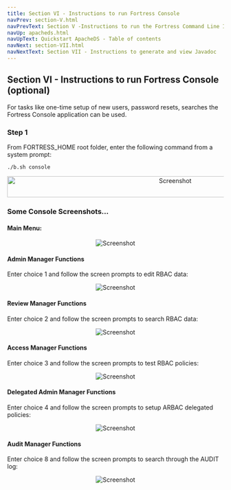 ```yaml
---
title: Section VI - Instructions to run Fortress Console
navPrev: section-V.html
navPrevText: Section V -Instructions to run the Fortress Command Line Interpreter (CLI) utility
navUp: apacheds.html
navUpText: Quickstart ApacheDS - Table of contents
navNext: section-VII.html
navNextText: Section VII - Instructions to generate and view Javadoc
---
```


## Section VI - Instructions to run Fortress Console (optional)

For tasks like one-time setup of new users, password resets, searches the Fortress Console application can be used.

### Step 1

From FORTRESS_HOME root folder, enter the following command from a system prompt:

    ./b.sh console 

<CENTER>
  <IMG src="../../images/Screenshot17-ant-console.png" alt="Screenshot" width="766" height="49"/>
</CENTER>

### Some Console Screenshots... 

#### Main Menu: 

<CENTER>
  <IMG src="../../images/Screenshot18-console-main.png" alt="Screenshot"/>
</CENTER>

#### Admin Manager Functions

Enter choice 1 and follow the screen prompts to edit RBAC data: 

<CENTER>
  <IMG src="../../images/Screenshot19-console-admin.png" alt="Screenshot"/>
</CENTER>

#### Review Manager Functions

Enter choice 2 and follow the screen prompts to search RBAC data: 

<CENTER>
  <IMG src="../../images/Screenshot20-console-review.png" alt="Screenshot"/>
</CENTER>

#### Access Manager Functions

Enter choice 3 and follow the screen prompts to test RBAC policies: 

<CENTER>
  <IMG src="../../images/Screenshot21-console-access.png" alt="Screenshot"/>
</CENTER>

#### Delegated Admin Manager Functions

Enter choice 4 and follow the screen prompts to setup ARBAC delegated policies: 

<CENTER>
  <IMG src="../../images/Screenshot22-console-deladmin.png" alt="Screenshot"/>
</CENTER>

#### Audit Manager Functions

Enter choice 8 and follow the screen prompts to search through the AUDIT log: 

<CENTER>
  <IMG src="../../images/Screenshot23-console-audit.png" alt="Screenshot"/>
</CENTER>
